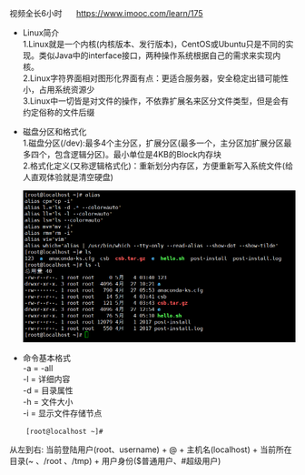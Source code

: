 视频全长6小时&emsp;&ensp; https://www.imooc.com/learn/175   
 * Linux简介   
1.Linux就是一个内核(内核版本、发行版本)，CentOS或Ubuntu只是不同的实现。类似Java中的interface接口，两种操作系统根据自己的需求来实现内核。    
2.Linux字符界面相对图形化界面有点：更适合服务器，安全稳定出错可能性小，占用系统资源少     
3.Linux中一切皆是对文件的操作，不依靠扩展名来区分文件类型，但是会有约定俗称的文件后缀    
    
 * 磁盘分区和格式化    
1.磁盘分区(/dev):最多4个主分区，扩展分区(最多一个，主分区加扩展分区最多四个，包含逻辑分区)。最小单位是4KB的Block内存块     
2.格式化定义(又称逻辑格式化)：重新划分内存区，方便重新写入系统文件(给人直观体验就是清空硬盘)    
    
    
   ![icon](https://github.com/StaticWalk/blog/blob/master/images/5-4-2.png?raw=true)
 * 命令基本格式   
 -a = -all  
 -l = 详细内容   
 -d = 目录属性   
 -h = 文件大小   
 -i = 显示文件存储节点     
``` 
    [root@localhost ~]#
```    
从左到右: 当前登陆用户(root、username) + @ + 主机名(localhost) + 当前所在目录(~ 、/root 、/tmp) + 用户身份($普通用户、#超级用户)    

   



   
   
[//]:这是注释
